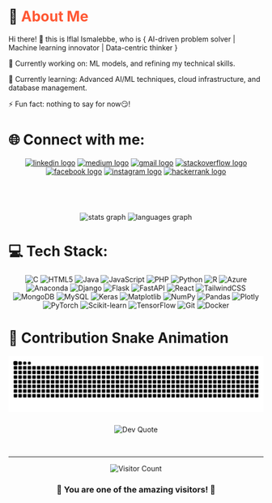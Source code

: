 # 🚀 <span style="color:#FF5733;">About Me</span>
Hi there! 👋 this is Iflal Ismalebbe, who is { AI-driven problem solver | Machine learning innovator | Data-centric thinker }

🔭 Currently working on:  ML models, and refining my technical skills.

🌱 Currently learning: Advanced AI/ML techniques, cloud infrastructure, and database management.

⚡ Fun fact: nothing to say for now😏!
<br>

# 🌐 Connect with me:
<p align="center">
  <a href="https://www.linkedin.com/in/iflalismalebbe/" ><img src="https://img.shields.io/static/v1?message=LinkedIn&logo=linkedin&label=&color=0077B5&logoColor=white&labelColor=&style=for-the-badge" height="25" alt="linkedin logo" /></a>
  <a href="https://medium.com/@Iflal" ><img src="https://img.shields.io/static/v1?message=Medium&logo=medium&label=&color=12100E&logoColor=white&labelColor=&style=for-the-badge" height="25" alt="medium logo" /></a>
  <a href="mailto:iflalm5@gmail.com" ><img src="https://img.shields.io/static/v1?message=Gmail&logo=gmail&label=&color=EA4335&logoColor=white&labelColor=&style=for-the-badge" height="25" alt="gmail logo" /></a>
  <a href="https://stackoverflow.com/users/23275534/iflal-ismalebbe"><img src="https://img.shields.io/static/v1?message=Stack%20Overflow&logo=stackoverflow&label=&color=FE7A16&logoColor=white&labelColor=&style=for-the-badge" height="25" alt="stackoverflow logo" /></a>
  <a href="https://facebook.com/profile.php?id=100009644041839" ><img src="https://img.shields.io/static/v1?message=Facebook&logo=facebook&label=&color=1877F2&logoColor=white&labelColor=&style=for-the-badge" height="25" alt="facebook logo" /></a>
  <a href="https://www.instagram.com/i_flal" ><img src="https://img.shields.io/static/v1?message=Instagram&logo=instagram&label=&color=E4405F&logoColor=white&labelColor=&style=for-the-badge" height="25" alt="instagram logo" /></a>
  <a href="https://www.hackerrank.com/profile/iflal" ><img src="https://img.shields.io/static/v1?message=HackerRank&logo=hackerrank&label=&color=2EC866&logoColor=white&labelColor=&style=for-the-badge" height="25" alt="hackerrank logo" /></a>
</p>

# 
<div align="center">
  <br><br>
  <img src="https://github-readme-stats.vercel.app/api?username=iflal&hide_title=true&hide_rank=false&show_icons=true&include_all_commits=true&count_private=true&disable_animations=false&theme=merko&locale=en&hide_border=true&order=1" height="160" alt="stats graph"  />
  <img src="https://github-readme-stats.vercel.app/api/top-langs?username=iflal&locale=en&hide_title=false&layout=compact&card_width=320&langs_count=6&theme=merko&hide_border=true&order=2&custom_title=Languages" height="160" alt="languages graph"  />
</div>

# 💻 Tech Stack:
<div align="center">
  <img src="https://img.shields.io/badge/C-00599C?style=flat&logo=c&logoColor=white" alt="C" />
  <img src="https://img.shields.io/badge/HTML5-E34F26?style=flat&logo=html5&logoColor=white" alt="HTML5" />
  <img src="https://img.shields.io/badge/Java-ED8B00?style=flat&logo=openjdk&logoColor=white" alt="Java" />
  <img src="https://img.shields.io/badge/JavaScript-F7DF1E?style=flat&logo=javascript&logoColor=black" alt="JavaScript" />
  <img src="https://img.shields.io/badge/PHP-777BB4?style=flat&logo=php&logoColor=white" alt="PHP" />
  <img src="https://img.shields.io/badge/Python-3776AB?style=flat&logo=python&logoColor=white" alt="Python" />
  <img src="https://img.shields.io/badge/R-276DC3?style=flat&logo=r&logoColor=white" alt="R" />
  <img src="https://img.shields.io/badge/Microsoft_Azure-0089D0?style=flat&logo=microsoft-azure&logoColor=white" alt="Azure" />
  <img src="https://img.shields.io/badge/Anaconda-44A833?style=flat&logo=anaconda&logoColor=white" alt="Anaconda" />
  <img src="https://img.shields.io/badge/Django-092E20?style=flat&logo=django&logoColor=white" alt="Django" />
  <img src="https://img.shields.io/badge/Flask-000000?style=flat&logo=flask&logoColor=white" alt="Flask" />
  <img src="https://img.shields.io/badge/FastAPI-005571?style=flat&logo=fastapi&logoColor=white" alt="FastAPI" />
  <img src="https://img.shields.io/badge/React-20232A?style=flat&logo=react&logoColor=61DAFB" alt="React" />
  <img src="https://img.shields.io/badge/Tailwind_CSS-38B2AC?style=flat&logo=tailwind-css&logoColor=white" alt="TailwindCSS" />
  <img src="https://img.shields.io/badge/MongoDB-4EA94B?style=flat&logo=mongodb&logoColor=white" alt="MongoDB" />
  <img src="https://img.shields.io/badge/MySQL-005C84?style=flat&logo=mysql&logoColor=white" alt="MySQL" />
  <img src="https://img.shields.io/badge/Keras-D00000?style=flat&logo=keras&logoColor=white" alt="Keras" />
  <img src="https://img.shields.io/badge/Matplotlib-11557c?style=flat&logo=matplotlib&logoColor=white" alt="Matplotlib" />
  <img src="https://img.shields.io/badge/NumPy-013243?style=flat&logo=numpy&logoColor=white" alt="NumPy" />
  <img src="https://img.shields.io/badge/Pandas-150458?style=flat&logo=pandas&logoColor=white" alt="Pandas" />
  <img src="https://img.shields.io/badge/Plotly-239120?style=flat&logo=plotly&logoColor=white" alt="Plotly" />
  <img src="https://img.shields.io/badge/PyTorch-EE4C2C?style=flat&logo=pytorch&logoColor=white" alt="PyTorch" />
  <img src="https://img.shields.io/badge/scikit--learn-F7931E?style=flat&logo=scikit-learn&logoColor=white" alt="Scikit-learn" />
  <img src="https://img.shields.io/badge/TensorFlow-FF6F00?style=flat&logo=tensorflow&logoColor=white" alt="TensorFlow" />
  <img src="https://img.shields.io/badge/Git-F05032?style=flat&logo=git&logoColor=white" alt="Git" />
  <img src="https://img.shields.io/badge/Docker-2496ED?style=flat&logo=docker&logoColor=white" alt="Docker" />
</div>

# 🐍 Contribution Snake Animation
<div align="center">
  <img src="https://raw.githubusercontent.com/iflal/iflal/output/snake.svg" alt="Snake animation" />
</div>

###

###

<h3 align="center"></h3>

<p align="center">
  <img src="https://quotes-github-readme.vercel.app/api?type=vetical&theme=merko" alt="Dev Quote" />
</p>
<br>

---

<div align="center">
  <img src="https://profile-counter.glitch.me/iflal/count.svg?" alt="Visitor Count" />
  <h3 align="center">🎉 You are one of the amazing visitors! 🎉</h3>
</div>

<!-- Proudly created with GPRM ( https://gprm.itsvg.in ) -->
